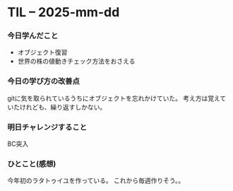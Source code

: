 # TIL – 2025-mm-dd

### 今日学んだこと
- オブジェクト復習
- 世界の株の値動きチェック方法をおさえる

### 今日の学び方の改善点
gitに気を取られているうちにオブジェクトを忘れかけていた。
考え方は覚えていたけれども、繰り返すしかない。

### 明日チャレンジすること
BC突入

### ひとこと(感想)
今年初のラタトゥイユを作っている。
これから毎週作りそう。。
